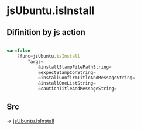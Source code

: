# jsUbuntu.isInstall

## Difinition by js action

```js.js

var=false
	?func=jsUbuntu.isInstall
		?args=
			&installStampFilePathString=
			&expectStampConString=
			&installConfirmTitleAndMessageString=
			&installOneListString=
			&cautionTitleAndMessageString=
```

## Src

-> [jsUbuntu.isInstall](https://github.com/puutaro/CommandClick/blob/master/app/src/main/java/com/puutaro/commandclick/fragment_lib/terminal_fragment/js_interface/JsUbuntu.kt#L287)


